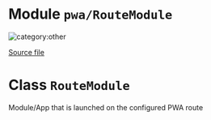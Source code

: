 # Module `pwa/RouteModule`

![category:other](https://img.shields.io/badge/category-other-blue.svg?style=flat-square)



[Source file](..\..\src\pwa\RouteModule.js)

# Class `RouteModule`

Module/App that is launched on the configured PWA route
